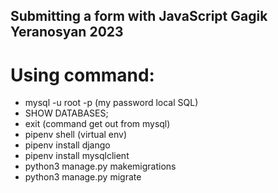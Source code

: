 ## Submitting a form with JavaScript Gagik Yeranosyan 2023

# Using command:

- mysql -u root -p (my password local SQL)
- SHOW DATABASES;
- exit (command get out from mysql)
- pipenv shell (virtual env)
- pipenv install django
- pipenv install mysqlclient
- python3 manage.py makemigrations
- python3 manage.py migrate
